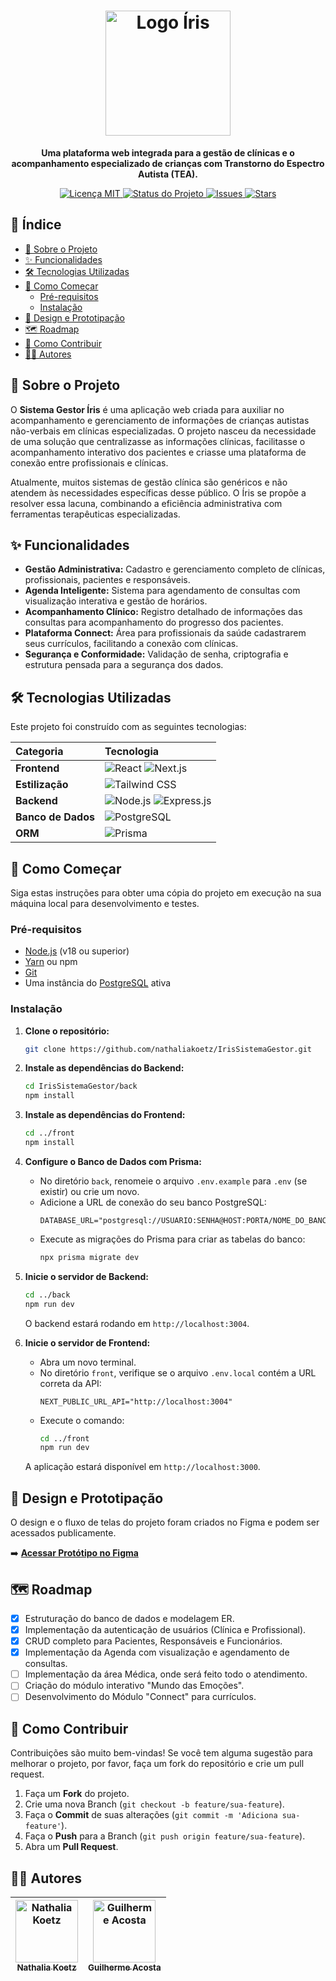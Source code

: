 <h1 align="center">
  <img src="https://i.postimg.cc/44QgvkZ9/Logo.png" alt="Logo Íris" width="200"><br>
</h1>

<p align="center">
  <strong>Uma plataforma web integrada para a gestão de clínicas e o acompanhamento especializado de crianças com Transtorno do Espectro Autista (TEA).</strong>
</p>

<p align="center">
  <a href="https://github.com/nathaliakoetz/IrisSistemaGestor/blob/main/LICENSE">
    <img src="https://img.shields.io/badge/license-MIT-blue.svg" alt="Licença MIT">
  </a>
  <a href="#">
    <img src="https://img.shields.io/badge/status-em%20desenvolvimento-yellowgreen" alt="Status do Projeto">
  </a>
  <a href="https://github.com/nathaliakoetz/IrisSistemaGestor/issues">
    <img src="https://img.shields.io/github/issues/nathaliakoetz/IrisSistemaGestor" alt="Issues">
  </a>
  <a href="https://github.com/nathaliakoetz/IrisSistemaGestor/stargazers">
    <img src="https://img.shields.io/github/stars/nathaliakoetz/IrisSistemaGestor" alt="Stars">
  </a>
</p>

## 📖 Índice

- [🎯 Sobre o Projeto](#-sobre-o-projeto)
- [✨ Funcionalidades](#-funcionalidades)
- [🛠️ Tecnologias Utilizadas](#️-tecnologias-utilizadas)
- [🚀 Como Começar](#-começando)
  - [Pré-requisitos](#pré-requisitos)
  - [Instalação](#instalação)
- [🎨 Design e Prototipação](#-design-e-prototipação)
- [🗺️ Roadmap](#️-roadmap)
- [🤝 Como Contribuir](#-como-contribuir)
- [🧑‍💻 Autores](#-autores)

## 🎯 Sobre o Projeto

O **Sistema Gestor Íris** é uma aplicação web criada para auxiliar no acompanhamento e gerenciamento de informações de crianças autistas não-verbais em clínicas especializadas. O projeto nasceu da necessidade de uma solução que centralizasse as informações clínicas, facilitasse o acompanhamento interativo dos pacientes e criasse uma plataforma de conexão entre profissionais e clínicas.

Atualmente, muitos sistemas de gestão clínica são genéricos e não atendem às necessidades específicas desse público. O Íris se propõe a resolver essa lacuna, combinando a eficiência administrativa com ferramentas terapêuticas especializadas.

## ✨ Funcionalidades

- **Gestão Administrativa:** Cadastro e gerenciamento completo de clínicas, profissionais, pacientes e responsáveis.
- **Agenda Inteligente:** Sistema para agendamento de consultas com visualização interativa e gestão de horários.
- **Acompanhamento Clínico:** Registro detalhado de informações das consultas para acompanhamento do progresso dos pacientes.
- **Plataforma Connect:** Área para profissionais da saúde cadastrarem seus currículos, facilitando a conexão com clínicas.
- **Segurança e Conformidade:** Validação de senha, criptografia e estrutura pensada para a segurança dos dados.

## 🛠️ Tecnologias Utilizadas

Este projeto foi construído com as seguintes tecnologias:

| Categoria | Tecnologia |
| :--- | :--- |
| **Frontend** | ![React](https://img.shields.io/badge/React-20232A?style=for-the-badge&logo=react&logoColor=61DAFB) ![Next.js](https://img.shields.io/badge/Next.js-000000?style=for-the-badge&logo=next.js&logoColor=white) |
| **Estilização** | ![Tailwind CSS](https://img.shields.io/badge/Tailwind_CSS-38B2AC?style=for-the-badge&logo=tailwind-css&logoColor=white) |
| **Backend** | ![Node.js](https://img.shields.io/badge/Node.js-339933?style=for-the-badge&logo=nodedotjs&logoColor=white) ![Express.js](https://img.shields.io/badge/Express.js-000000?style=for-the-badge&logo=express&logoColor=white) |
| **Banco de Dados** | ![PostgreSQL](https://img.shields.io/badge/PostgreSQL-316192?style=for-the-badge&logo=postgresql&logoColor=white) |
| **ORM** | ![Prisma](https://img.shields.io/badge/Prisma-2D3748?style=for-the-badge&logo=prisma&logoColor=white) |

## 🚀 Como Começar

Siga estas instruções para obter uma cópia do projeto em execução na sua máquina local para desenvolvimento e testes.

### Pré-requisitos

-   [Node.js](https://nodejs.org/en/) (v18 ou superior)
-   [Yarn](https://yarnpkg.com/) ou npm
-   [Git](https://git-scm.com/)
-   Uma instância do [PostgreSQL](https://www.postgresql.org/) ativa

### Instalação

1.  **Clone o repositório:**
    ```sh
    git clone https://github.com/nathaliakoetz/IrisSistemaGestor.git
    ```

2.  **Instale as dependências do Backend:**
    ```sh
    cd IrisSistemaGestor/back
    npm install
    ```

3.  **Instale as dependências do Frontend:**
    ```sh
    cd ../front
    npm install
    ```

4.  **Configure o Banco de Dados com Prisma:**
    -   No diretório `back`, renomeie o arquivo `.env.example` para `.env` (se existir) ou crie um novo.
    -   Adicione a URL de conexão do seu banco PostgreSQL:
        ```env
        DATABASE_URL="postgresql://USUARIO:SENHA@HOST:PORTA/NOME_DO_BANCO"
        ```
    -   Execute as migrações do Prisma para criar as tabelas do banco:
        ```sh
        npx prisma migrate dev
        ```

5.  **Inicie o servidor de Backend:**
    ```sh
    cd ../back
    npm run dev
    ```
    O backend estará rodando em `http://localhost:3004`.

6.  **Inicie o servidor de Frontend:**
    -   Abra um novo terminal.
    -   No diretório `front`, verifique se o arquivo `.env.local` contém a URL correta da API:
        ```
        NEXT_PUBLIC_URL_API="http://localhost:3004"
        ```
    -   Execute o comando:
        ```sh
        cd ../front
        npm run dev
        ```
    A aplicação estará disponível em `http://localhost:3000`.

## 🎨 Design e Prototipação

O design e o fluxo de telas do projeto foram criados no Figma e podem ser acessados publicamente.

➡️ **[Acessar Protótipo no Figma](https://www.figma.com/design/cMrr6Hh5QQ1Yx3vYUCKxLg/%C3%8Dris-Sistema-Gestor)**

## 🗺️ Roadmap

-   [x] Estruturação do banco de dados e modelagem ER.
-   [x] Implementação da autenticação de usuários (Clínica e Profissional).
-   [x] CRUD completo para Pacientes, Responsáveis e Funcionários.
-   [x] Implementação da Agenda com visualização e agendamento de consultas.
-   [ ] Implementação da área Médica, onde será feito todo o atendimento.
-   [ ] Criação do módulo interativo "Mundo das Emoções".
-   [ ] Desenvolvimento do Módulo "Connect" para currículos.

## 🤝 Como Contribuir

Contribuições são muito bem-vindas! Se você tem alguma sugestão para melhorar o projeto, por favor, faça um fork do repositório e crie um pull request.

1.  Faça um **Fork** do projeto.
2.  Crie uma nova Branch (`git checkout -b feature/sua-feature`).
3.  Faça o **Commit** de suas alterações (`git commit -m 'Adiciona sua-feature'`).
4.  Faça o **Push** para a Branch (`git push origin feature/sua-feature`).
5.  Abra um **Pull Request**.

## 🧑‍💻 Autores

| [<img src="https://github.com/nathaliakoetz.png" width="100px;" alt="Nathalia Koetz"/><br /><sub><b>Nathalia Koetz</b></sub>](https://github.com/nathaliakoetz) | [<img src="https://github.com/gwacosta.png" width="100px;" alt="Guilherme Acosta"/><br /><sub><b>Guilherme Acosta</b></sub>](https://github.com/gwacosta) |
| :---: | :---: |
